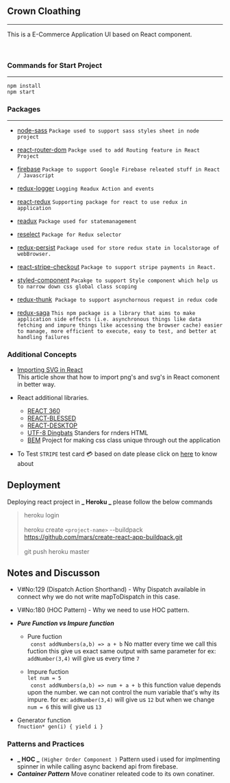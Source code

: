 ## Crown Cloathing

---

This is a E-Commerce Application UI based on React component.

<br/>

### Commands for Start Project

---

`npm install`
<br/>
`npm start`

### Packages

---

- [node-sass](https://www.npmjs.com/package/node-sass) `Package used to support sass styles sheet in node project`
- [react-router-dom](https://www.npmjs.com/package/react-router-dom) `Packge used to add Routing feature in React Project`
- [firebase](https://www.npmjs.com/package/firebase) `Package to support Google Firebase releated stuff in React / Javascript`
- [redux-logger](https://www.npmjs.com/package/redux-logger) `Logging Readux Action and events`
- [react-redux](https://www.npmjs.com/package/react-redux) `Supporting package for react to use redux in application`
- [readux](https://www.npmjs.com/package/redux) `Package used for statemanagement`
- [reselect](https://www.npmjs.com/package/reselect) `Package for Redux selector`
- [redux-persist](https://www.npmjs.com/package/redux-persist) `Package used for store redux state in localstorage of webBrowser.`
- [react-stripe-checkout](https://www.npmjs.com/package/react-stripe-checkout) `Package to support stripe payments in React.`
- [styled-component](https://www.npmjs.com/package/styled-components) `Pacakge to support Style component which help us to narrow down css global class scoping`
- [redux-thunk](https://www.npmjs.com/package/redux-saga)` Package to support asynchornous request in redux code`

- [redux-saga](https://www.npmjs.com/package/redux-saga) `This npm package is a library that aims to make application side effects (i.e. asynchronous things like data fetching and impure things like accessing the browser cache) easier to manage, more efficient to execute, easy to test, and better at handling failures`

### Additional Concepts

- [Importing SVG in React](https://create-react-app.dev/docs/adding-images-fonts-and-files/) <br/>
  This article show that how to import png's and svg's in React comonent in better way.
- React additional libraries.

  - [REACT 360](https://facebook.github.io/react-360/)
  - [REACT-BLESSED](https://github.com/Yomguithereal/react-blessed)
  - [REACT-DESKTOP](https://reactdesktop.js.org/)
  - [UTF-8 Dingbats](https://www.w3schools.com/charsets/ref_utf_dingbats.asp) Standers for rnders HTML
  - [BEM](http://getbem.com/) Project for making css class unique through out the application

- To Test `STRIPE` test card :credit_card: based on date please click on [here](https://stripe.com/docs/testing#cards) to know about

## Deployment

Deploying react project in **_ Heroku _** please follow the below commands

> heroku login <br/> <br/>
> heroku create `<project-name>` --buildpack https://github.com/mars/create-react-app-buildpack.git <br/><br/>
> git push heroku master

## Notes and Discusson

- V#No:129 (Dispatch Action Shorthand) - Why Dispatch available in connect why we do not write mapToDispatch in this case.
- V#No:180 (HOC Pattern) - Why we need to use HOC pattern.
- **_Pure Function vs Impure function_**

  - Pure fuction <br/>
    ` const addNumbers(a,b) => a + b` No matter every time we call this fuction this give us exact same output with same parameter for ex: `addNumber(3,4)` will give us every time `7`

  - Impure fuction <br/>
    `let num = 5` <br/>
    ` const addNumbers(a,b) => num + a + b` this function value depends upon the number. we can not control the num variable that's why its impure. for ex: `addNumber(3,4)` will give us `12` but when we change `num = 6` this will give us `13`

- Generator function <br/>
  `fnuction* gen(i) { yield i }`

### Patterns and Practices

- **_ HOC _** `(Higher Order Component )` Pattern used i used for implmenting spinner in while calling async backend api from firebase.
- **_Container Pattern_** Move conatiner releated code to its own conatiner.
